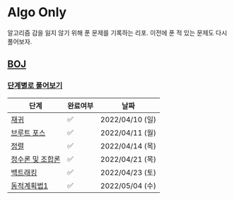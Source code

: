 # Algo Only

알고리즘 감을 잃지 않기 위해 푼 문제를 기록하는 리포. 이전에 푼 적 있는 문제도 다시 풀어보자.

## [BOJ](https://www.acmicpc.net/)

### [단계별로 풀어보기](https://www.acmicpc.net/step)

| 단계                                           | 완료여부               | 날짜             |
|----------------------------------------------|--------------------|----------------|
| [재귀](https://www.acmicpc.net/step/19)        | :white_check_mark: | 2022/04/10 (일) |
| [브루트 포스](https://www.acmicpc.net/step/22)    | :white_check_mark: | 2022/04/11 (월) |
| [정렬](https://www.acmicpc.net/step/9)         | :white_check_mark: | 2022/04/14 (목) |
| [정수론 및 조합론](https://www.acmicpc.net/step/18) | :white_check_mark: | 2022/04/21 (목) |
| [백트래킹](https://www.acmicpc.net/step/34)      | :white_check_mark: | 2022/04/23 (토) |
| [동적계획법1](https://www.acmicpc.net/step/16)    | :white_check_mark: | 2022/05/04 (수) |


